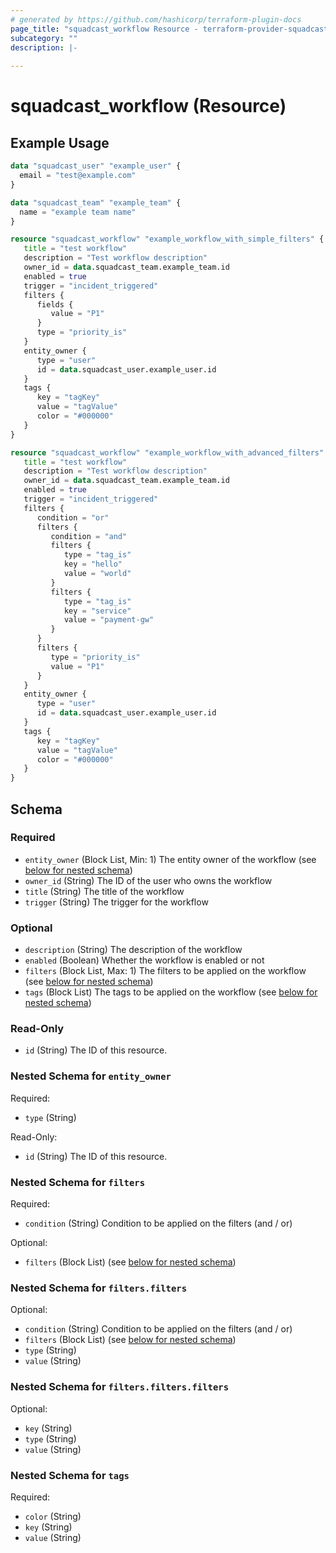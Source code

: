 ```yaml
---
# generated by https://github.com/hashicorp/terraform-plugin-docs
page_title: "squadcast_workflow Resource - terraform-provider-squadcast"
subcategory: ""
description: |-
  
---
```


# squadcast_workflow (Resource)



## Example Usage

```terraform
data "squadcast_user" "example_user" {
  email = "test@example.com"
}

data "squadcast_team" "example_team" {
  name = "example team name"
}

resource "squadcast_workflow" "example_workflow_with_simple_filters" {
   title = "test workflow"
   description = "Test workflow description"
   owner_id = data.squadcast_team.example_team.id
   enabled = true
   trigger = "incident_triggered"
   filters {
      fields {
         value = "P1"
      }
      type = "priority_is"
   }
   entity_owner {
      type = "user" 
      id = data.squadcast_user.example_user.id
   }
   tags {
      key = "tagKey"
      value = "tagValue"
      color = "#000000"
   }
}

resource "squadcast_workflow" "example_workflow_with_advanced_filters" {
   title = "test workflow"
   description = "Test workflow description"
   owner_id = data.squadcast_team.example_team.id
   enabled = true
   trigger = "incident_triggered"
   filters {
      condition = "or"
      filters {
         condition = "and"
         filters {
            type = "tag_is"
            key = "hello"
            value = "world"            
         }         
         filters {
            type = "tag_is"
            key = "service"
            value = "payment-gw"            
         }
      }
      filters {
         type = "priority_is"
         value = "P1"
      }
   }
   entity_owner {
      type = "user" 
      id = data.squadcast_user.example_user.id
   }
   tags {
      key = "tagKey"
      value = "tagValue"
      color = "#000000"
   }
}
```

<!-- schema generated by tfplugindocs -->
## Schema

### Required

- `entity_owner` (Block List, Min: 1) The entity owner of the workflow (see [below for nested schema](#nestedblock--entity_owner))
- `owner_id` (String) The ID of the user who owns the workflow
- `title` (String) The title of the workflow
- `trigger` (String) The trigger for the workflow

### Optional

- `description` (String) The description of the workflow
- `enabled` (Boolean) Whether the workflow is enabled or not
- `filters` (Block List, Max: 1) The filters to be applied on the workflow (see [below for nested schema](#nestedblock--filters))
- `tags` (Block List) The tags to be applied on the workflow (see [below for nested schema](#nestedblock--tags))

### Read-Only

- `id` (String) The ID of this resource.

<a id="nestedblock--entity_owner"></a>
### Nested Schema for `entity_owner`

Required:

- `type` (String)

Read-Only:

- `id` (String) The ID of this resource.


<a id="nestedblock--filters"></a>
### Nested Schema for `filters`

Required:

- `condition` (String) Condition to be applied on the filters (and / or)

Optional:

- `filters` (Block List) (see [below for nested schema](#nestedblock--filters--filters))

<a id="nestedblock--filters--filters"></a>
### Nested Schema for `filters.filters`

Optional:

- `condition` (String) Condition to be applied on the filters (and / or)
- `filters` (Block List) (see [below for nested schema](#nestedblock--filters--filters--filters))
- `type` (String)
- `value` (String)

<a id="nestedblock--filters--filters--filters"></a>
### Nested Schema for `filters.filters.filters`

Optional:

- `key` (String)
- `type` (String)
- `value` (String)




<a id="nestedblock--tags"></a>
### Nested Schema for `tags`

Required:

- `color` (String)
- `key` (String)
- `value` (String)
